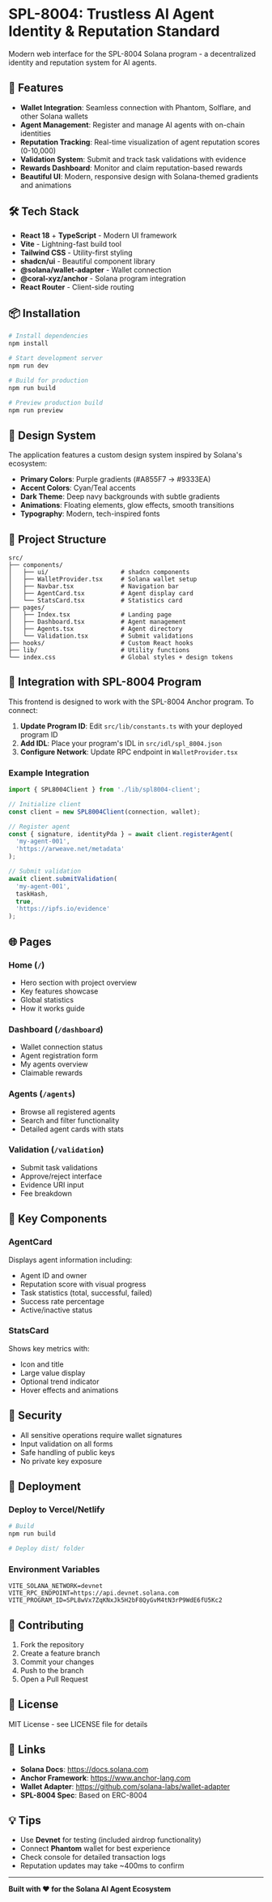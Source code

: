 # SPL-8004: Trustless AI Agent Identity & Reputation Standard

Modern web interface for the SPL-8004 Solana program - a decentralized identity and reputation system for AI agents.

## 🚀 Features

- **Wallet Integration**: Seamless connection with Phantom, Solflare, and other Solana wallets
- **Agent Management**: Register and manage AI agents with on-chain identities
- **Reputation Tracking**: Real-time visualization of agent reputation scores (0-10,000)
- **Validation System**: Submit and track task validations with evidence
- **Rewards Dashboard**: Monitor and claim reputation-based rewards
- **Beautiful UI**: Modern, responsive design with Solana-themed gradients and animations

## 🛠️ Tech Stack

- **React 18** + **TypeScript** - Modern UI framework
- **Vite** - Lightning-fast build tool
- **Tailwind CSS** - Utility-first styling
- **shadcn/ui** - Beautiful component library
- **@solana/wallet-adapter** - Wallet connection
- **@coral-xyz/anchor** - Solana program integration
- **React Router** - Client-side routing

## 📦 Installation

```bash
# Install dependencies
npm install

# Start development server
npm run dev

# Build for production
npm run build

# Preview production build
npm run preview
```

## 🎨 Design System

The application features a custom design system inspired by Solana's ecosystem:

- **Primary Colors**: Purple gradients (#A855F7 → #9333EA)
- **Accent Colors**: Cyan/Teal accents
- **Dark Theme**: Deep navy backgrounds with subtle gradients
- **Animations**: Floating elements, glow effects, smooth transitions
- **Typography**: Modern, tech-inspired fonts

## 📁 Project Structure

```
src/
├── components/
│   ├── ui/                    # shadcn components
│   ├── WalletProvider.tsx     # Solana wallet setup
│   ├── Navbar.tsx             # Navigation bar
│   ├── AgentCard.tsx          # Agent display card
│   └── StatsCard.tsx          # Statistics card
├── pages/
│   ├── Index.tsx              # Landing page
│   ├── Dashboard.tsx          # Agent management
│   ├── Agents.tsx             # Agent directory
│   └── Validation.tsx         # Submit validations
├── hooks/                     # Custom React hooks
├── lib/                       # Utility functions
└── index.css                  # Global styles + design tokens
```

## 🔗 Integration with SPL-8004 Program

This frontend is designed to work with the SPL-8004 Anchor program. To connect:

1. **Update Program ID**: Edit `src/lib/constants.ts` with your deployed program ID
2. **Add IDL**: Place your program's IDL in `src/idl/spl_8004.json`
3. **Configure Network**: Update RPC endpoint in `WalletProvider.tsx`

### Example Integration

```typescript
import { SPL8004Client } from './lib/spl8004-client';

// Initialize client
const client = new SPL8004Client(connection, wallet);

// Register agent
const { signature, identityPda } = await client.registerAgent(
  'my-agent-001',
  'https://arweave.net/metadata'
);

// Submit validation
await client.submitValidation(
  'my-agent-001',
  taskHash,
  true,
  'https://ipfs.io/evidence'
);
```

## 🌐 Pages

### Home (`/`)
- Hero section with project overview
- Key features showcase
- Global statistics
- How it works guide

### Dashboard (`/dashboard`)
- Wallet connection status
- Agent registration form
- My agents overview
- Claimable rewards

### Agents (`/agents`)
- Browse all registered agents
- Search and filter functionality
- Detailed agent cards with stats

### Validation (`/validation`)
- Submit task validations
- Approve/reject interface
- Evidence URI input
- Fee breakdown

## 🎯 Key Components

### AgentCard
Displays agent information including:
- Agent ID and owner
- Reputation score with visual progress
- Task statistics (total, successful, failed)
- Success rate percentage
- Active/inactive status

### StatsCard
Shows key metrics with:
- Icon and title
- Large value display
- Optional trend indicator
- Hover effects and animations

## 🔐 Security

- All sensitive operations require wallet signatures
- Input validation on all forms
- Safe handling of public keys
- No private key exposure

## 🚢 Deployment

### Deploy to Vercel/Netlify

```bash
# Build
npm run build

# Deploy dist/ folder
```

### Environment Variables

```env
VITE_SOLANA_NETWORK=devnet
VITE_RPC_ENDPOINT=https://api.devnet.solana.com
VITE_PROGRAM_ID=SPL8wVx7ZqKNxJk5H2bF8QyGvM4tN3rP9WdE6fU5Kc2
```

## 🤝 Contributing

1. Fork the repository
2. Create a feature branch
3. Commit your changes
4. Push to the branch
5. Open a Pull Request

## 📄 License

MIT License - see LICENSE file for details

## 🔗 Links

- **Solana Docs**: https://docs.solana.com
- **Anchor Framework**: https://www.anchor-lang.com
- **Wallet Adapter**: https://github.com/solana-labs/wallet-adapter
- **SPL-8004 Spec**: Based on ERC-8004

## 💡 Tips

- Use **Devnet** for testing (included airdrop functionality)
- Connect **Phantom** wallet for best experience
- Check console for detailed transaction logs
- Reputation updates may take ~400ms to confirm

---

**Built with ❤️ for the Solana AI Agent Ecosystem**
